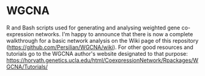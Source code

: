 # WGCNA
R and Bash scripts used for generating and analysing weighted gene co-expression networks. I'm happy to announce that there is now a complete walkthrough for a basic network analysis on the Wiki page of this repository (https://github.com/Persilian/WGCNA/wiki). For other good resources and tutorials go to the WGCNA author's website designated to that purpose: https://horvath.genetics.ucla.edu/html/CoexpressionNetwork/Rpackages/WGCNA/Tutorials/
